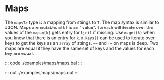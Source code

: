 # Maps

The `map<T>` type is a mapping from strings to `T`. The map syntax is similar to JSON. Maps are mutable.
`m[k]` is an "lvalue". `foreach` will iterate over the values of the `map`. `m[k]` gets entry for `k`; `nil` if
missing. Use `m.get(k)` when you know that there is an entry for `k`. `m.keys()` can be used
to iterate over keys to get the keys as an `array` of strings. `==` and `!=` on maps is deep. Two maps
are equal if they have the same set of keys and the values for each key are equal.


::: code ./examples/maps/maps.bal :::

::: out ./examples/maps/maps.out :::